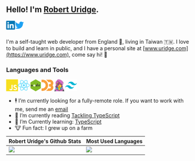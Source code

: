 ## Hello! I'm [Robert Uridge](https://www.uridge.com).

  <a href="https://www.linkedin.com/in/ruridge/">
    <img align="left" alt="Robert Uridge | LinkedIn" width="24px" src="https://raw.githubusercontent.com/ruridge/ruridge/main/assets/linkedin.svg" />
  </a>

  <a href="https://twitter.com/roburidge/">
    <img align="left" alt="Robert Uridge | Twitter" width="24px" src="https://raw.githubusercontent.com/ruridge/ruridge/main/assets/twitter.svg" />
  </a>

<br />
<br />

I'm a self-taught web developer from England 🏴󠁧󠁢󠁥󠁮󠁧󠁿, living in Taiwan 🇹🇼. I love to build and learn in public, and I have a personal site at [www.uridge.com](https://www.uridge.com), come say hi! 🙋

### Languages and Tools

<a href="https://tc39.es">
  <img align="left" alt="JavaScript" height="32" src="https://raw.githubusercontent.com/ruridge/ruridge/main/assets/javascript.svg" />
</a>
<a href="https://reactjs.org">
  <img align="left" alt="React" height="32" src="https://raw.githubusercontent.com/ruridge/ruridge/main/assets/react.svg" />
</a>
<a href="https://nodejs.org">
  <img align="left" alt="Node" height="32" src="https://raw.githubusercontent.com/ruridge/ruridge/main/assets/nodejs.svg" />
</a>
<a href="https://d3js.org">
  <img align="left" alt="D3.js" height="32" src="https://raw.githubusercontent.com/ruridge/ruridge/main/assets/d3-dot-js.svg" />
</a>
<a href="https://emotion.sh">
  <img align="left" alt="Emotion" height="32" src="https://raw.githubusercontent.com/ruridge/ruridge/main/assets/emotion.png" />
</a>
<a href="https://tailwindcss.com">
  <img align="left" alt="Tailwind CSS" height="32" src="https://raw.githubusercontent.com/ruridge/ruridge/main/assets/tailwindcss-mark.svg" />
</a>

<br />
<br />

- 🕴 I’m currently looking for a fully-remote role. If you want to work with me, send me an [email](mailto:wicker_endings03@icloud.com)
- 📖 I’m currently reading [Tackling TypeScript](https://exploringjs.com/tackling-ts/index.html)
- 🌱 I’m Currently learning: [TypeScript](https://www.typescriptlang.org/)
- 🐮 Fun fact: I grew up on a farm

<div align="center">
  <table border="0" cellspacing="0" cellpadding="0">
    <thead>
      <tr>
        <th>
          <strong>Robert Uridge's Github Stats</strong>
        </th>
        <th>
          <strong>Most Used Languages</strong>
        </th>
      </tr>
    </thead>
    <tbody>
      <tr>
        <td valign="top" style="vertical-align: top;">
          <img height="165" src="https://github-readme-stats.vercel.app/api?username=ruridge&theme=material-palenight&show_icons=true&count_private=true&hide_title=true" />
        </td>
        <td style="vertical-align: top;">
          <img height="165" src="https://github-readme-stats.vercel.app/api/top-langs/?username=ruridge&theme=material-palenight&layout=compact&hide_title=true" />
        </td>
      </tr>
    </tbody>
  </table>
</div>

<!--
**ruridge/ruridge** is a ✨ _special_ ✨ repository because its `README.md` (this file) appears on your GitHub profile.

Here are some ideas to get you started:

- 🔭 I’m currently working on ...
- 🌱 I’m currently learning ...
- 👯 I’m looking to collaborate on ...
- 🤔 I’m looking for help with ...
- 💬 Ask me about ...
- 📫 How to reach me: ...
- 😄 Pronouns: ...
- ⚡ Fun fact: ...
-->
